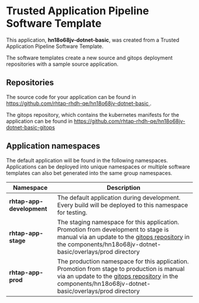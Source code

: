 # Trusted Application Pipeline Software Template

This application, **hn18o68jv-dotnet-basic**, was created from a Trusted Application Pipeline Software Template.

The software templates create a new source and gitops deployment repositories with a sample source application. 

## Repositories

The source code for your application can be found in [https://github.com/rhtap-rhdh-qe/hn18o68jv-dotnet-basic ](https://github.com/rhtap-rhdh-qe/hn18o68jv-dotnet-basic ).
 
The gitops repository, which contains the kubernetes manifests for the application can be found in 
[https://github.com/rhtap-rhdh-qe/hn18o68jv-dotnet-basic-gitops ](https://github.com/rhtap-rhdh-qe/hn18o68jv-dotnet-basic-gitops ) 

## Application namespaces 

The default application will be found in the following namespaces. Applications can be deployed into unique namespaces or multiple software templates can also bet generated into the same group namespaces.  

|  Namespace   |  Description   |  
| -------- | -------- |   
| **rhtap-app-development** | The default application during development. Every build will be deployed to this namespace for testing. | 
| **rhtap-app-stage** | The staging namespace for this application. Promotion from development to stage is manual via an update to the [gitops repository](https://github.com/rhtap-rhdh-qe/hn18o68jv-dotnet-basic-gitops ) in the components/hn18o68jv-dotnet-basic/overlays/prod directory |  
| **rhtap-app-prod** | The production namespace for this application. Promotion from stage to production is manual via an update to the [gitops repository](https://github.com/rhtap-rhdh-qe/hn18o68jv-dotnet-basic-gitops ) in the components/hn18o68jv-dotnet-basic/overlays/prod directory | 